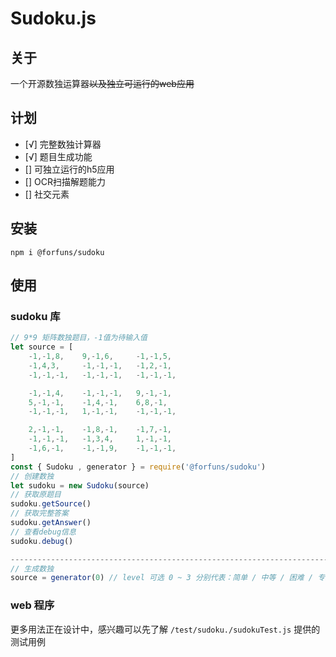 # Sudoku.js

## 关于

一个开源数独运算器~~以及独立可运行的web应用~~

## 计划
- [√] 完整数独计算器 
- [√] 题目生成功能
- [] 可独立运行的h5应用
- [] OCR扫描解题能力
- [] 社交元素

## 安装

`npm i @forfuns/sudoku`

## 使用

### sudoku 库

```javascript 1.6
// 9*9 矩阵数独题目，-1值为待输入值
let source = [
    -1,-1,8,    9,-1,6,     -1,-1,5,
    -1,4,3,     -1,-1,-1,   -1,2,-1,
    -1,-1,-1,   -1,-1,-1,   -1,-1,-1,

    -1,-1,4,    -1,-1,-1,   9,-1,-1,
    5,-1,-1,    -1,4,-1,    6,8,-1,
    -1,-1,-1,   1,-1,-1,    -1,-1,-1,

    2,-1,-1,    -1,8,-1,    -1,7,-1,
    -1,-1,-1,   -1,3,4,     1,-1,-1,
    -1,6,-1,    -1,-1,9,    -1,-1,-1,
]
const { Sudoku , generator } = require('@forfuns/sudoku')
// 创建数独
let sudoku = new Sudoku(source)
// 获取原题目
sudoku.getSource()
// 获取完整答案
sudoku.getAnswer()
// 查看debug信息
sudoku.debug()

-----------------------------------------------------------------------------
// 生成数独
source = generator(0) // level 可选 0 ~ 3 分别代表：简单 / 中等 / 困难 / 专家
```

### web 程序

更多用法正在设计中，感兴趣可以先了解 `/test/sudoku./sudokuTest.js` 提供的测试用例